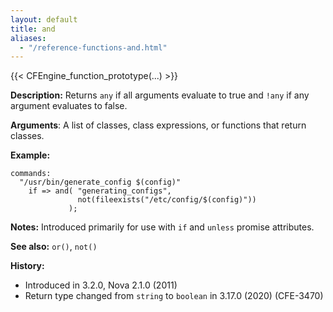 ```yaml
---
layout: default
title: and
aliases:
  - "/reference-functions-and.html"
---
```


{{< CFEngine_function_prototype(...) >}}

**Description:** Returns `any` if all arguments evaluate to true and `!any` if
any argument evaluates to false.

**Arguments**: A list of classes, class expressions, or functions that return
classes.

**Example:**

```cf3
commands:
  "/usr/bin/generate_config $(config)"
    if => and( "generating_configs",
               not(fileexists("/etc/config/$(config)"))
             );
```

**Notes:** Introduced primarily for use with `if` and `unless` promise attributes.

**See also:** `or()`, `not()`

**History:**

- Introduced in 3.2.0, Nova 2.1.0 (2011)
- Return type changed from `string` to `boolean` in 3.17.0 (2020) (CFE-3470)
